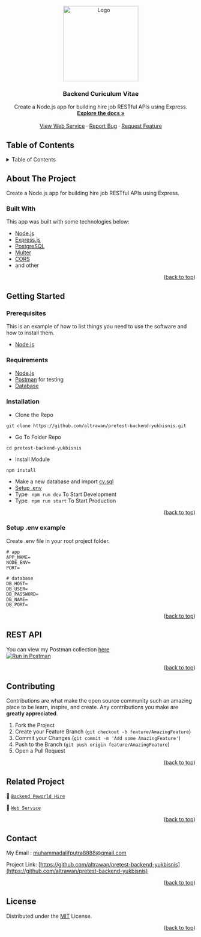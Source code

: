 <div id="top"></div>

<!-- PROJECT LOGO -->
<br />
<div align="center">
  <a href="https://github.com/altrawan/pretest-backend-yukbisnis">
    <img src="https://i.postimg.cc/Twvhc0s1/cv-icon-237602-removebg-preview.png" alt="Logo" width="200px">
  </a>

  <h3 align="center">Backend Curiculum Vitae</h3>

  <p align="center">
    Create a Node.js app for building hire job RESTful APIs using Express.
    <br />
    <a href="#table-of-contents"><strong>Explore the docs »</strong></a>
    <br />
    <br />
    <a href="https://peworld-hire.herokuapp.com/">View Web Service</a>
    ·
    <a href="https://github.com/altrawan/pretest-backend-yukbisnis/issues">Report Bug</a>
    ·
    <a href="https://github.com/altrawan/pretest-backend-yukbisnis/issues">Request Feature</a>
  </p>
</div>

<!-- TABLE OF CONTENTS -->
## Table of Contents
<details>
  <summary>Table of Contents</summary>
  <ol>
    <li>
      <a href="#about-the-project">About The Project</a>
      <ul>
        <li><a href="#built-with">Built With</a></li>
      </ul>
    </li>
    <li>
      <a href="#getting-started">Getting Started</a>
      <ul>
        <li><a href="#prerequisites">Prerequisites</a></li>
        <li><a href="#requirements">Requirements</a></li>
        <li><a href="#installation">Installation</a></li>
        <li><a href="#setup-env-example">Setup .env example</a></li>
      </ul>
    </li>
    <li><a href="#rest-api">REST API</a></li>
    <li><a href="#contributing">Contributing</a></li>
    <li><a href="#related-project">Related Project</a></li>
    <li><a href="#contributing">Contributing</a></li>
    <li><a href="#contact">Contact</a></li>
    <li><a href="#license">License</a></li>
  </ol>
</details>

<!-- ABOUT THE PROJECT -->
## About The Project
Create a Node.js app for building hire job RESTful APIs using Express.

### Built With
This app was built with some technologies below:
- [Node.js](https://nodejs.org/en/)
- [Express.js](https://expressjs.com/)
- [PostgreSQL](https://www.postgresql.org/)
- [Multer](https://www.npmjs.com/package/multer/)
- [CORS](https://www.npmjs.com/package/cors/)
- and other

<p align="right">(<a href="#top">back to top</a>)</p>

<!-- GETTING STARTED -->
## Getting Started

### Prerequisites

This is an example of how to list things you need to use the software and how to install them.

* [Node.js](https://nodejs.org/en/download/)

### Requirements
* [Node.js](https://nodejs.org/en/)
* [Postman](https://www.getpostman.com/) for testing
* [Database](./blanja.sql)

### Installation

- Clone the Repo
```
git clone https://github.com/altrawan/pretest-backend-yukbisnis.git
```
- Go To Folder Repo
```
cd pretest-backend-yukbisnis
```
- Install Module
```
npm install
```
- Make a new database and import [cv.sql](./cv.sql)
- <a href="#setup-env-example">Setup .env</a>
- Type ` npm run dev` To Start Development
- Type ` npm run start` To Start Production

<p align="right">(<a href="#top">back to top</a>)</p>

### Setup .env example

Create .env file in your root project folder.

```env
# app
APP_NAME=
NODE_ENV=
PORT=

# database
DB_HOST=
DB_USER=
DB_PASSWORD=
DB_NAME=
DB_PORT=
```

<p align="right">(<a href="#top">back to top</a>)</p>

## REST API

You can view my Postman collection [here](https://www.postman.com/warped-shadow-374852/workspace/hire-job/overview)
</br>
[![Run in Postman](https://run.pstmn.io/button.svg)](https://app.getpostman.com/run-collection/19659051-464b712c-0bd0-4453-a821-c407960b798b?action=collection%2Ffork&collection-url=entityId%3D19659051-464b712c-0bd0-4453-a821-c407960b798b%26entityType%3Dcollection%26workspaceId%3D7351a91a-7ccc-45ce-9e08-da0d427bb1ba)

<p align="right">(<a href="#top">back to top</a>)</p>

<!-- CONTRIBUTING -->
## Contributing

Contributions are what make the open source community such an amazing place to be learn, inspire, and create. Any contributions you make are **greatly appreciated**.

1. Fork the Project
2. Create your Feature Branch (`git checkout -b feature/AmazingFeature`)
3. Commit your Changes (`git commit -m 'Add some AmazingFeature'`)
4. Push to the Branch (`git push origin feature/AmazingFeature`)
5. Open a Pull Request

<p align="right">(<a href="#top">back to top</a>)</p>

## Related Project
:rocket: [`Backend Peworld Hire`](https://github.com/altrawan/pretest-backend-yukbisnis)

:rocket: [`Web Service`](https://peworld-hire.herokuapp.com/)

<p align="right">(<a href="#top">back to top</a>)</p>

## Contact

My Email : muhammadalifputra8888@gmail.com

Project Link: [https://github.com/altrawan/pretest-backend-yukbisnis](https://github.com/altrawan/pretest-backend-yukbisnis)

<p align="right">(<a href="#top">back to top</a>)</p>

## License
Distributed under the [MIT](/LICENSE) License.

<p align="right">(<a href="#top">back to top</a>)</p>

